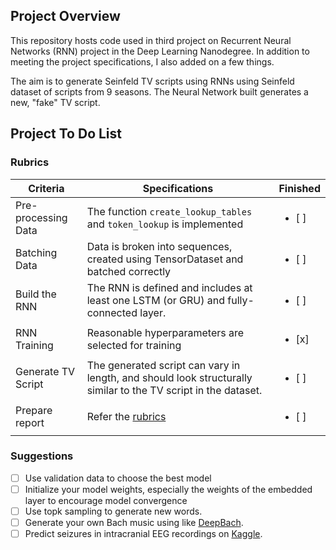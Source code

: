## Project Overview

This repository hosts code used in third project on Recurrent Neural Networks (RNN) project in the Deep Learning Nanodegree. In addition to meeting the project specifications, I also added on a few things. 

The aim is to generate Seinfeld TV scripts using RNNs using Seinfeld dataset of scripts from 9 seasons. The Neural Network built generates a new, "fake" TV script. 

## Project To Do List

### Rubrics
| Criteria                                           | Specifications                                                                                                                                                                                        | Finished |
|----------------------------------------------------|-------------------------------------------------------------------------------------------------------------------------------------------------------------------------------------------------------|----------------|
| Pre-processing Data | The function `create_lookup_tables` and `token_lookup` is implemented |<ul><li>[ ] </li></ul>|
| Batching Data    | Data is broken into sequences, created using TensorDataset and batched correctly  |<ul><li>[ ] </li></ul>|
| Build the RNN    | The RNN is defined and includes at least one LSTM (or GRU) and fully-connected layer.  |<ul><li>[ ] </li></ul>|
| RNN Training | Reasonable hyperparameters are selected for training   |<ul><li>[x] </li></ul>|
|Generate TV Script | The generated script can vary in length, and should look structurally similar to the TV script in the dataset.  |<ul><li>[ ] </li></ul>|
| Prepare report    | Refer the [rubrics](https://review.udacity.com/#!/rubrics/2260/view)  |<ul><li>[ ] </li></ul>|


### Suggestions
- [ ] Use validation data to choose the best model
- [ ] Initialize your model weights, especially the weights of the embedded layer to encourage model convergence
- [ ] Use topk sampling to generate new words.
- [ ] Generate your own Bach music using like [DeepBach](https://arxiv.org/pdf/1612.01010.pdf).
- [ ] Predict seizures in intracranial EEG recordings on [Kaggle](https://www.kaggle.com/c/seizure-prediction).

